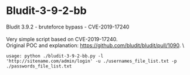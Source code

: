# Bludit-3-9-2-bb
Bludit 3.9.2 - bruteforce bypass - CVE-2019-17240
\
\
Very simple script based on CVE-2019-17240.
\
Original POC and explanation: https://github.com/bludit/bludit/pull/1090.
\
```
usage: python ./bludit-3-9-2-bb.py -l 'http://sitename.com/admin/login' -u ./usernames_file_list.txt -p ./passwords_file_list.txt
```


